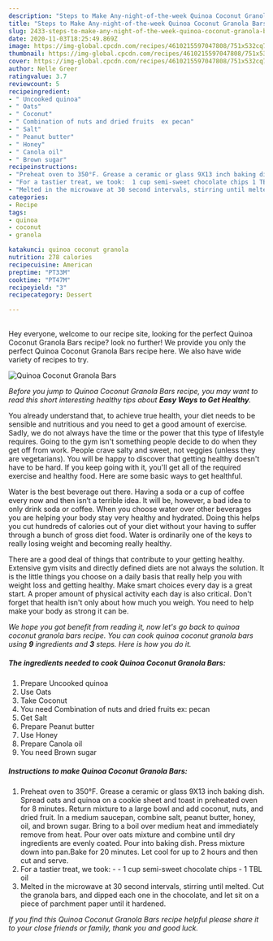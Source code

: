 ```yaml
---
description: "Steps to Make Any-night-of-the-week Quinoa Coconut Granola Bars"
title: "Steps to Make Any-night-of-the-week Quinoa Coconut Granola Bars"
slug: 2433-steps-to-make-any-night-of-the-week-quinoa-coconut-granola-bars
date: 2020-11-03T18:25:49.869Z
image: https://img-global.cpcdn.com/recipes/4610215597047808/751x532cq70/quinoa-coconut-granola-bars-recipe-main-photo.jpg
thumbnail: https://img-global.cpcdn.com/recipes/4610215597047808/751x532cq70/quinoa-coconut-granola-bars-recipe-main-photo.jpg
cover: https://img-global.cpcdn.com/recipes/4610215597047808/751x532cq70/quinoa-coconut-granola-bars-recipe-main-photo.jpg
author: Nelle Greer
ratingvalue: 3.7
reviewcount: 5
recipeingredient:
- " Uncooked quinoa"
- " Oats"
- " Coconut"
- " Combination of nuts and dried fruits  ex pecan"
- " Salt"
- " Peanut butter"
- " Honey"
- " Canola oil"
- " Brown sugar"
recipeinstructions:
- "Preheat oven to 350°F. Grease a ceramic or glass 9X13 inch baking dish.  Spread oats and quinoa on a cookie sheet and toast in preheated oven for 8 minutes. Return mixture to a large bowl and add coconut, nuts, and dried fruit.  In a medium saucepan, combine salt, peanut butter, honey, oil, and brown sugar. Bring to a boil over medium heat and immediately remove from heat. Pour over oats mixture and combine until dry ingredients are evenly coated. Pour into baking dish. Press mixture down into pan.Bake for 20 minutes. Let cool for up to 2 hours and then cut and serve."
- "For a tastier treat, we took:  1 cup semi-sweet chocolate chips 1 TBL oil"
- "Melted in the microwave at 30 second intervals, stirring until melted.  Cut the granola bars, and dipped each one in the chocolate, and let sit on a piece of parchment paper until it hardened."
categories:
- Recipe
tags:
- quinoa
- coconut
- granola

katakunci: quinoa coconut granola 
nutrition: 278 calories
recipecuisine: American
preptime: "PT33M"
cooktime: "PT47M"
recipeyield: "3"
recipecategory: Dessert

---
```

<br>
Hey everyone, welcome to our recipe site, looking for the perfect Quinoa Coconut Granola Bars recipe? look no further! We provide you only the perfect Quinoa Coconut Granola Bars recipe here. We also have wide variety of recipes to try.
<br>


![Quinoa Coconut Granola Bars](https://img-global.cpcdn.com/recipes/4610215597047808/751x532cq70/quinoa-coconut-granola-bars-recipe-main-photo.jpg)

<i>Before you jump to Quinoa Coconut Granola Bars recipe, you may want to read this short interesting healthy tips about <strong>Easy Ways to Get Healthy</strong>.</i>

You already understand that, to achieve true health, your diet needs to be sensible and nutritious and you need to get a good amount of exercise. Sadly, we do not always have the time or the power that this type of lifestyle requires. Going to the gym isn't something people decide to do when they get off from work. People crave salty and sweet, not veggies (unless they are vegetarians). You will be happy to discover that getting healthy doesn't have to be hard. If you keep going with it, you'll get all of the required exercise and healthy food. Here are some basic ways to get healthful.

Water is the best beverage out there. Having a soda or a cup of coffee every now and then isn’t a terrible idea. It will be, however, a bad idea to only drink soda or coffee. When you choose water over other beverages you are helping your body stay very healthy and hydrated. Doing this helps you cut hundreds of calories out of your diet without your having to suffer through a bunch of gross diet food. Water is ordinarily one of the keys to really losing weight and becoming really healthy.

There are a good deal of things that contribute to your getting healthy. Extensive gym visits and directly defined diets are not always the solution. It is the little things you choose on a daily basis that really help you with weight loss and getting healthy. Make smart choices every day is a great start. A proper amount of physical activity each day is also critical. Don't forget that health isn't only about how much you weigh. You need to help make your body as strong it can be. 


<i>We hope you got benefit from reading it, now let's go back to quinoa coconut granola bars recipe. You can cook quinoa coconut granola bars using <strong>9</strong> ingredients and <strong>3</strong> steps. Here is how you do it.
</i>

##### The ingredients needed to cook Quinoa Coconut Granola Bars:

1. Prepare  Uncooked quinoa
1. Use  Oats
1. Take  Coconut
1. You need  Combination of nuts and dried fruits  ex: pecan
1. Get  Salt
1. Prepare  Peanut butter
1. Use  Honey
1. Prepare  Canola oil
1. You need  Brown sugar


##### Instructions to make Quinoa Coconut Granola Bars:

1. Preheat oven to 350°F. Grease a ceramic or glass 9X13 inch baking dish.  Spread oats and quinoa on a cookie sheet and toast in preheated oven for 8 minutes. Return mixture to a large bowl and add coconut, nuts, and dried fruit.  In a medium saucepan, combine salt, peanut butter, honey, oil, and brown sugar. Bring to a boil over medium heat and immediately remove from heat. Pour over oats mixture and combine until dry ingredients are evenly coated. Pour into baking dish. Press mixture down into pan.Bake for 20 minutes. Let cool for up to 2 hours and then cut and serve.
1. For a tastier treat, we took: -  - 1 cup semi-sweet chocolate chips - 1 TBL oil
1. Melted in the microwave at 30 second intervals, stirring until melted.  Cut the granola bars, and dipped each one in the chocolate, and let sit on a piece of parchment paper until it hardened.


<i>If you find this Quinoa Coconut Granola Bars recipe helpful please share it to your close friends or family, thank you and good luck.</i>
